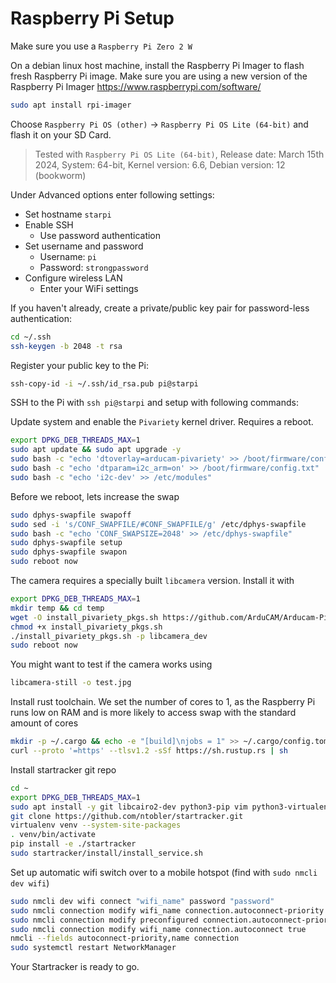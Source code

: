 # Raspberry Pi Setup

Make sure you use a `Raspberry Pi Zero 2 W`

On a debian linux host machine, install the Raspberry Pi Imager to flash fresh Raspberry Pi image.
Make sure you are using a new version of the Raspberry Pi Imager https://www.raspberrypi.com/software/
``` bash
sudo apt install rpi-imager
```

Choose `Raspberry Pi OS (other)` -> `Raspberry Pi OS Lite (64-bit)` and flash it on your SD Card.

> Tested with `Raspberry Pi OS Lite (64-bit)`, Release date: March 15th 2024, System: 64-bit, Kernel version: 6.6, Debian version: 12 (bookworm)

Under Advanced options enter following settings:
- Set hostname `starpi`
- Enable SSH
  - Use password authentication
- Set username and password
  - Username: `pi`
  - Password: `strongpassword`
- Configure wireless LAN
  - Enter your WiFi settings


If you haven't already, create a private/public key pair for password-less authentication:
``` bash
cd ~/.ssh
ssh-keygen -b 2048 -t rsa
```
Register your public key to the Pi:
``` bash
ssh-copy-id -i ~/.ssh/id_rsa.pub pi@starpi
```

SSH to the Pi with `ssh pi@starpi` and setup with following commands:

Update system and enable the `Pivariety` kernel driver. Requires a reboot.
```bash
export DPKG_DEB_THREADS_MAX=1
sudo apt update && sudo apt upgrade -y
sudo bash -c "echo 'dtoverlay=arducam-pivariety' >> /boot/firmware/config.txt"
sudo bash -c "echo 'dtparam=i2c_arm=on' >> /boot/firmware/config.txt"
sudo bash -c "echo 'i2c-dev' >> /etc/modules"
```

Before we reboot, lets increase the swap
``` bash
sudo dphys-swapfile swapoff
sudo sed -i 's/CONF_SWAPFILE/#CONF_SWAPFILE/g' /etc/dphys-swapfile
sudo bash -c "echo 'CONF_SWAPSIZE=2048' >> /etc/dphys-swapfile"
sudo dphys-swapfile setup
sudo dphys-swapfile swapon
sudo reboot now
```

The camera requires a specially built `libcamera` version. Install it with
``` bash
export DPKG_DEB_THREADS_MAX=1
mkdir temp && cd temp
wget -O install_pivariety_pkgs.sh https://github.com/ArduCAM/Arducam-Pivariety-V4L2-Driver/releases/download/install_script/install_pivariety_pkgs.sh
chmod +x install_pivariety_pkgs.sh
./install_pivariety_pkgs.sh -p libcamera_dev
sudo reboot now
```

You might want to test if the camera works using
```bash
libcamera-still -o test.jpg
```

Install rust toolchain. We set the number of cores to 1, as the Raspberry Pi runs low on RAM
and is more likely to access swap with the standard amount of cores
```bash
mkdir -p ~/.cargo && echo -e "[build]\njobs = 1" >> ~/.cargo/config.toml
curl --proto '=https' --tlsv1.2 -sSf https://sh.rustup.rs | sh
```

Install startracker git repo
``` bash
cd ~
export DPKG_DEB_THREADS_MAX=1
sudo apt install -y git libcairo2-dev python3-pip vim python3-virtualenv nginx
git clone https://github.com/ntobler/startracker.git
virtualenv venv --system-site-packages
. venv/bin/activate
pip install -e ./startracker
sudo startracker/install/install_service.sh
```

Set up automatic wifi switch over to a mobile hotspot (find with `sudo nmcli dev wifi`)
```bash
sudo nmcli dev wifi connect "wifi_name" password "password"
sudo nmcli connection modify wifi_name connection.autoconnect-priority 10
sudo nmcli connection modify preconfigured connection.autoconnect-priority 5
sudo nmcli connection modify wifi_name connection.autoconnect true
nmcli --fields autoconnect-priority,name connection
sudo systemctl restart NetworkManager
```

Your Startracker is ready to go.
